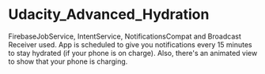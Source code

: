 # Udacity_Advanced_Hydration

FirebaseJobService, IntentService, NotificationsCompat and Broadcast Receiver used.
App is scheduled to give you notifications every 15 minutes to stay hydrated (if your phone is on charge).
Also, there's an animated view to show that your phone is charging.
